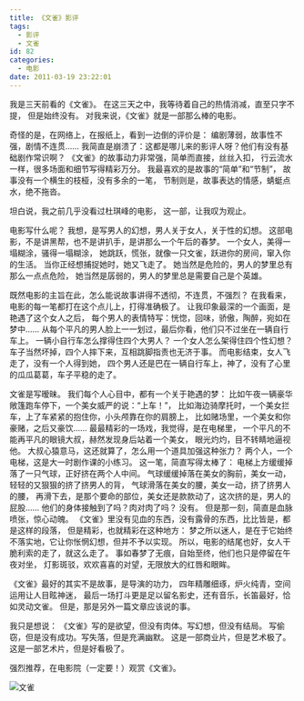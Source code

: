 ```yaml
---
title: 《文雀》影评
tags:
  - 影评
  - 文雀
id: 82
categories:
  - 电影
date: 2011-03-19 23:22:01
---
```


我是三天前看的《文雀》。
在这三天之中，我等待着自己的热情消减，直至只字不提，
但是始终没有。
对我来说，《文雀》就是一部那么棒的电影。

奇怪的是，在网络上，在报纸上，看到一边倒的评价是：
编剧薄弱，故事性不强，剧情不连贯……
我简直是崩溃了：这都是哪儿来的影评人呀？他们有没有基础剧作常识啊？
《文雀》的故事动力非常强，简单而直接，丝丝入扣，
行云流水一样，很多场面和细节写得精彩万分。
我最喜欢的是故事的“简单”和“节制”，
故事没有一个横生的枝桠，没有多余的一笔，
节制则是，故事表达的情感，蜻蜓点水，绝不拖沓。

坦白说，我之前几乎没看过杜琪峰的电影，
这一部，让我叹为观止。

电影写什么呢？
我想，是写男人的幻想，男人关于女人，关于性的幻想。
这部电影，不是讲黑帮，也不是讲扒手，是讲那么一个午后的春梦。
一个女人，美得一塌糊涂，骚得一塌糊涂，
她跳跃，慌张，就像一只文雀，跃进你的房间，窜入你的生活。
当你正经想捕捉她时，她又飞走了。
她当然是危险的，男人的梦里总有那么一点点危险，
她当然是孱弱的，男人的梦里总是需要自己是个英雄。

既然电影的主旨在此，怎么能说故事讲得不透彻，不连贯，不强烈？
在我看来，电影的每一笔都打在这个点儿上，打得准确极了。
让我印象最深的一个画面，是艳遇了这个女人之后，
每个男人的表情特写：恍惚，回味，骄傲，陶醉，宛如在梦中……
从每个平凡的男人脸上一一划过，最后你看，他们只不过坐在一辆自行车上。
一辆小自行车怎么撑得住四个大男人？
一个女人怎么架得住四个性幻想？
车子当然坏掉，四个人摔下来，互相跳脚指责也无济于事。
而电影结束，女人飞走了，没有一个人得到她，
四个男人还是巴在一辆自行车上，神了，没有了心里的瓜瓜葛葛，车子平稳的走了。

文雀是写暧昧。
我们每个人心目中，都有一个关于艳遇的梦：
比如午夜一辆豪华敞篷跑车停下，一个美女威严的说：“上车！”，
比如海边骑摩托时，一个美女拦车，上了车紧紧的抱住你，小头颅靠在你的肩膀上，
比如赌场里，一个美女和你豪赌，之后又豪饮……
最最精彩的一场戏，我觉得，是在电梯里，
一个平凡的不能再平凡的眼镜大叔，赫然发现身后站着一个美女，
眼光灼灼，目不转睛地逼视他。
大叔心猿意马，这还就算了，怎么用一个道具加强这种张力？
两个人，一个电梯，这是大一时剧作课的小练习。
这一笔，简直写得太棒了：
电梯上方缓缓掉落了一只气球，正好挤在两个人中间。
气球缓缓掉落在美女的胸前，美女一动，轻轻的又狠狠的挤了挤男人的背，
气球滑落在美女的腰，美女一动，挤了挤男人的腰，
再滑下去，是那个要命的部位，美女还是款款动了，这次挤的是，男人的屁股……
他们的身体接触到了吗？肉对肉了吗？
没有。
但是那一刻，简直是血脉喷张，惊心动魄。
《文雀》里没有见血的东西，没有露骨的东西，比比皆是，都是这样的段落，
但是精彩，也就精彩在这种地方：
梦之所以迷人，是在于它始终不落实地，它让你怅惘幻想，但并不予以实现。
所以，电影的结尾也好，女人干脆利索的走了，就这么走了。
事如春梦了无痕，自始至终，他们也只是停留在午夜对坐，
灯影斑驳，欢欢喜喜的对望，无限放大的红唇和眼眸。

《文雀》最好的其实不是故事，是导演的功力，
四年精雕细琢，炉火纯青，空间运用让人目眩神迷，
最后一场打斗更是足以留名影史，还有音乐，长笛最好，恰如灵动文雀。
但是，那是另外一篇文章应该说的事。

我只是想说：
《文雀》写的是欲望，但没有肉体。写幻想，但没有结局。
写偷窃，但是没有成功。写失落，但是充满幽默。
这是一部商业片，但是艺术极了。
这是一部艺术片，但是好看极了。

强烈推荐，在电影院（一定要！）观赏《文雀》。

![文雀](http://www.pooy.net/wp-content/uploads/2012/07/8134_ckjm4xuv3_1235355991.jpg)